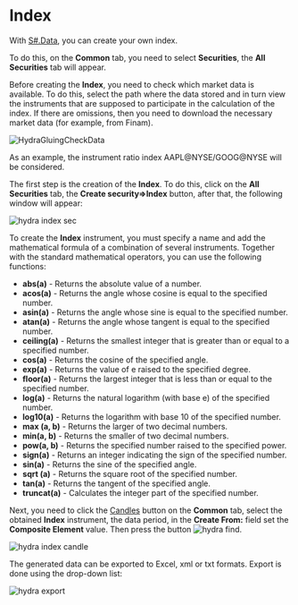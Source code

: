 # Index

With [S\#.Data](Hydra.md), you can create your own index.

To do this, on the **Common** tab, you need to select **Securities**, the **All Securities** tab will appear.

Before creating the **Index**, you need to check which market data is available. To do this, select the path where the data stored and in turn view the instruments that are supposed to participate in the calculation of the index. If there are omissions, then you need to download the necessary market data (for example, from Finam).

![HydraGluingCheckData](~/images/HydraGluingCheckData.png)

As an example, the instrument ratio index AAPL@NYSE\/GOOG@NYSE will be considered.

The first step is the creation of the **Index**. To do this, click on the **All Securities** tab, the **Create security\=\>Index** button, after that, the following window will appear:

![hydra index sec](~/images/hydra_index_sec.png)

To create the **Index** instrument, you must specify a name and add the mathematical formula of a combination of several instruments. Together with the standard mathematical operators, you can use the following functions:

- **abs(a)** \- Returns the absolute value of a number.
- **acos(a)** \- Returns the angle whose cosine is equal to the specified number.
- **asin(a)** \- Returns the angle whose sine is equal to the specified number.
- **atan(a)** \- Returns the angle whose tangent is equal to the specified number.
- **ceiling(a)** \- Returns the smallest integer that is greater than or equal to a specified number.
- **cos(a)** \- Returns the cosine of the specified angle.
- **exp(a)** \- Returns the value of e raised to the specified degree.
- **floor(a)** \- Returns the largest integer that is less than or equal to the specified number.
- **log(a)** \- Returns the natural logarithm (with base e) of the specified number.
- **log10(a)** \- Returns the logarithm with base 10 of the specified number.
- **max (a, b)** \- Returns the larger of two decimal numbers.
- **min(a, b)** \- Returns the smaller of two decimal numbers.
- **pow(a, b)** \- Returns the specified number raised to the specified power.
- **sign(a)** \- Returns an integer indicating the sign of the specified number.
- **sin(a)** \- Returns the sine of the specified angle.
- **sqrt (a)** \- Returns the square root of the specified number.
- **tan(a)** \- Returns the tangent of the specified angle.
- **truncat(a)** \- Calculates the integer part of the specified number.

Next, you need to click the [Candles](HydraExportCandles.md) button on the **Common** tab, select the obtained **Index** instrument, the data period, in the **Create From:** field set the **Composite Element** value. Then press the button ![hydra find](~/images/hydra_find.png).

![hydra index candle](~/images/hydra_index_candle.png)

The generated data can be exported to Excel, xml or txt formats. Export is done using the drop\-down list:

![hydra export](~/images/hydra_export.png)
